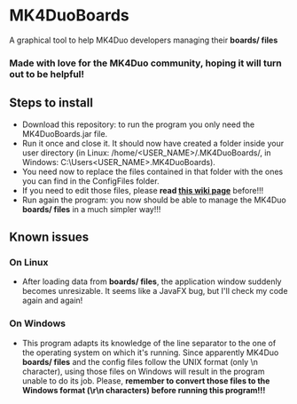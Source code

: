 # MK4DuoBoards
A graphical tool to help MK4Duo developers managing their **boards/ files**

### Made with love for the MK4Duo community, hoping it will turn out to be helpful!

## Steps to install
- Download this repository: to run the program you only need the MK4DuoBoards.jar file.
- Run it once and close it. It should now have created a folder inside your user directory (in Linux: /home/<USER_NAME>/.MK4DuoBoards/, in Windows: C:\\Users\<USER_NAME>\.MK4DuoBoards\).
- You need now to replace the files contained in that folder with the ones you can find in the ConfigFiles folder.
- If you need to edit those files, please **read [this wiki page]()** before!!!
- Run again the program: you now should be able to manage the MK4Duo **boards/ files** in a much simpler way!!!

## Known issues
### On Linux
- After loading data from **boards/ files**, the application window suddenly becomes unresizable. It seems like a JavaFX bug, but I'll check my code again and again!

### On Windows
- This program adapts its knowledge of the line separator to the one of the operating system on which it's running. Since apparently MK4Duo **boards/ files** and the config files follow the UNIX format (only \n character), using those files on Windows will result in the program unable to do its job. Please, **remember to convert those files to the Windows format (\r\n characters) before running this program!!!**
